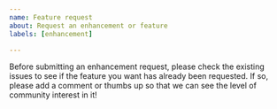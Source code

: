 ```yaml
---
name: Feature request
about: Request an enhancement or feature
labels: [enhancement]

---
```


Before submitting an enhancement request, please check the existing issues to see if the feature you want has already been requested. If so, please add a comment or thumbs up so that we can see the level of community interest in it!